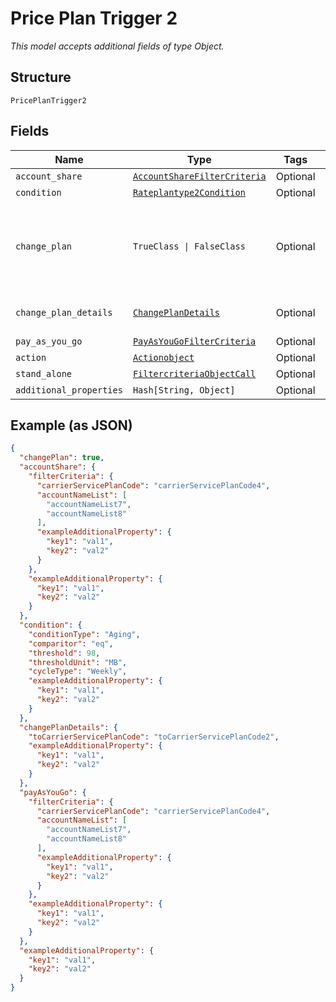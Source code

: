 
# Price Plan Trigger 2

*This model accepts additional fields of type Object.*

## Structure

`PricePlanTrigger2`

## Fields

| Name | Type | Tags | Description |
|  --- | --- | --- | --- |
| `account_share` | [`AccountShareFilterCriteria`](../../doc/models/account-share-filter-criteria.md) | Optional | - |
| `condition` | [`Rateplantype2Condition`](../../doc/models/rateplantype-2-condition.md) | Optional | - |
| `change_plan` | `TrueClass \| FalseClass` | Optional | a flag to set if the trigger changes service plans, true, or not, false |
| `change_plan_details` | [`ChangePlanDetails`](../../doc/models/change-plan-details.md) | Optional | The service plan code to switch to |
| `pay_as_you_go` | [`PayAsYouGoFilterCriteria`](../../doc/models/pay-as-you-go-filter-criteria.md) | Optional | - |
| `action` | [`Actionobject`](../../doc/models/actionobject.md) | Optional | - |
| `stand_alone` | [`FiltercriteriaObjectCall`](../../doc/models/filtercriteria-object-call.md) | Optional | - |
| `additional_properties` | `Hash[String, Object]` | Optional | - |

## Example (as JSON)

```json
{
  "changePlan": true,
  "accountShare": {
    "filterCriteria": {
      "carrierServicePlanCode": "carrierServicePlanCode4",
      "accountNameList": [
        "accountNameList7",
        "accountNameList8"
      ],
      "exampleAdditionalProperty": {
        "key1": "val1",
        "key2": "val2"
      }
    },
    "exampleAdditionalProperty": {
      "key1": "val1",
      "key2": "val2"
    }
  },
  "condition": {
    "conditionType": "Aging",
    "comparitor": "eq",
    "threshold": 98,
    "thresholdUnit": "MB",
    "cycleType": "Weekly",
    "exampleAdditionalProperty": {
      "key1": "val1",
      "key2": "val2"
    }
  },
  "changePlanDetails": {
    "toCarrierServicePlanCode": "toCarrierServicePlanCode2",
    "exampleAdditionalProperty": {
      "key1": "val1",
      "key2": "val2"
    }
  },
  "payAsYouGo": {
    "filterCriteria": {
      "carrierServicePlanCode": "carrierServicePlanCode4",
      "accountNameList": [
        "accountNameList7",
        "accountNameList8"
      ],
      "exampleAdditionalProperty": {
        "key1": "val1",
        "key2": "val2"
      }
    },
    "exampleAdditionalProperty": {
      "key1": "val1",
      "key2": "val2"
    }
  },
  "exampleAdditionalProperty": {
    "key1": "val1",
    "key2": "val2"
  }
}
```

